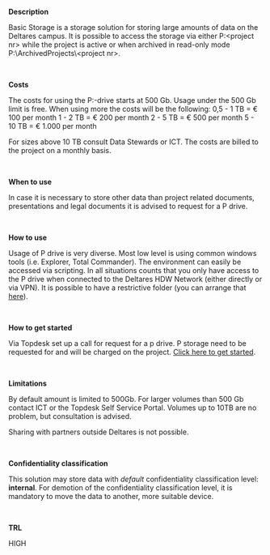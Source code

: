 **Description**

Basic Storage is a storage solution for storing large amounts of data on the Deltares campus. It is possible to access the storage via either P:&lt;project nr&gt; while the project is active or when archived in read-only mode P:\\ArchivedProjects\\&lt;project nr&gt;.

&nbsp;

**Costs**

The costs for using the P:-drive starts at 500 Gb. Usage under the 500 Gb limit is free. When using more the costs will be the following:
    0,5 - 1 TB = € 100 per month
    1   - 2 TB = € 200 per month
    2   - 5 TB = € 500 per month
    5   - 10 TB = € 1.000 per month

For sizes above 10 TB consult Data Stewards or ICT. The costs are billed to the project on a monthly basis.

&nbsp;

**When to use**

In case it is necessary to store other data than project related documents, presentations and legal documents it is advised to request for a P drive.

&nbsp;

**How to use**

Usage of P drive is very diverse. Most low level is using common windows tools (i.e. Explorer, Total Commander). The environment can easily be accessed via scripting. In all situations counts that you only have access to the P drive when connected to the Deltares HDW Network (either directly or via VPN). It is possible to have a restrictive folder (you can arrange that [here](https://deltares.topdesk.net/tas/public/ssp/content/serviceflow?unid=168bc1c1f6024de498bf5c4faac8ddaa&from=19ab95f7-c6c4-484b-8278-e0bfe0e6deb6&openedFromService=true)).

&nbsp;

**How to get started**

Via Topdesk set up a call for request for a p drive. P storage need to be requested for and will be charged on the project. [Click here to get started](https://deltares.topdesk.net/tas/public/ssp/content/serviceflow?unid=739312c5ca664f2e946e8d21bacea2b8&from=19ab95f7-c6c4-484b-8278-e0bfe0e6deb6&openedFromService=true).

&nbsp;

**Limitations**

By default amount is limited to 500Gb. For larger volumes than 500 Gb contact ICT or the Topdesk Self Service Portal. Volumes up to 10TB are no problem, but consultation is advised.

Sharing with partners outside Deltares is not possible.

&nbsp;

**Confidentiality classification**

This solution may store data with _default_ confidentiality classification level: __internal__. For demotion of the confidentiality classification level, it is mandatory to move the data to another, more suitable device.

&nbsp;

**TRL**

HIGH 
